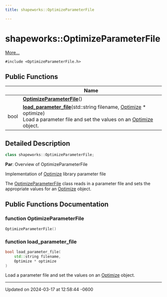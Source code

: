 ```yaml
---
title: shapeworks::OptimizeParameterFile

---
```


# shapeworks::OptimizeParameterFile



 [More...](#detailed-description)


`#include <OptimizeParameterFile.h>`

## Public Functions

|                | Name           |
| -------------- | -------------- |
| | **[OptimizeParameterFile](../Classes/classshapeworks_1_1OptimizeParameterFile.md#function-optimizeparameterfile)**() |
| bool | **[load_parameter_file](../Classes/classshapeworks_1_1OptimizeParameterFile.md#function-load-parameter-file)**(std::string filename, [Optimize](../Classes/classshapeworks_1_1Optimize.md) * optimize)<br>Load a parameter file and set the values on an [Optimize](../Classes/classshapeworks_1_1Optimize.md) object.  |

## Detailed Description

```cpp
class shapeworks::OptimizeParameterFile;
```


**Par**: Overview of OptimizeParameterFile

Implementation of [Optimize](../Classes/classshapeworks_1_1Optimize.md) library parameter file


The [OptimizeParameterFile](../Classes/classshapeworks_1_1OptimizeParameterFile.md) class reads in a parameter file and sets the appropriate values for an [Optimize](../Classes/classshapeworks_1_1Optimize.md) object. 

## Public Functions Documentation

### function OptimizeParameterFile

```cpp
OptimizeParameterFile()
```


### function load_parameter_file

```cpp
bool load_parameter_file(
    std::string filename,
    Optimize * optimize
)
```

Load a parameter file and set the values on an [Optimize](../Classes/classshapeworks_1_1Optimize.md) object. 

-------------------------------

Updated on 2024-03-17 at 12:58:44 -0600